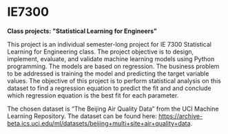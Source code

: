 # IE7300
**Class projects: "Statistical Learning for Engineers"**

This project is an individual semester-long project for IE 7300 Statistical Learning for Engineering class. The project objective is to design, implement, evaluate, and validate machine learning models using Python programming. The models are based on regression. The business problem to be addressed is training the model and predicting the target variable values. The objective of this project is to perform statistical analysis on this dataset to find a regression equation to predict the fit and and conclude which regression equation is the best fit for each parameter. 

The chosen dataset is “The Beijing Air Quality Data” from the UCI Machine Learning Repository. The dataset can be found here: https://archive-beta.ics.uci.edu/ml/datasets/beijing+multi+site+air+quality+data. 
